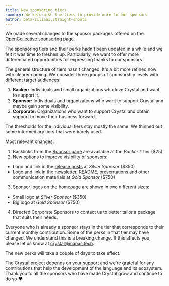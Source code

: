 ```yaml
---
title: New sponsoring tiers
summary: We refurbish the tiers to provide more to our sponsors
author: beta-ziliani,straight-shoota
---
```


We made several changes to the sponsor packages offered on the [OpenCollective sponsoring page](https://www.opencollective.com/crystal-lang).

The sponsoring tiers and their perks hadn't been updated in a while and we felt it was time to freshen up.
Particularly, we want to offer more differentiated opportunities for expressing thanks to our sponsors.

The general structure of tiers hasn't changed. It's a bit more refined now with clearer naming.
We consider three groups of sponsorship levels with different target audiences:

1. **Backer:** Individuals and small organizations who love Crystal and want to support it.
2. **Sponsor:** Individuals and organizations who want to support Crystal and maybe gain some visibility.
3. **Corporate:** Organizations who want to support Crystal and obtain support to move their business forward.

The thresholds for the individual tiers stay mostly the same. We thinned out some intermediary tiers that were barely used.

Most relevant changes:

1. Backlinks from the [Sponsor page](https://www.crystal-lang.org/sponsors) are available at the *Backer L* tier ($25).
2. New options to improve visibility of sponsors:
  * Logo and link in the [release posts](https://crystal-lang.org/blog/#release_notes) at *Silver Sponsor* ($350)
  * Logo and link in the [newsletter](https://crystal-lang.org/#newsletter), [README](https://github.com/crystal-lang/crystal/blob/master/README.md), presentations and other communication materials at *Gold Sponsor* ($750)
3. Sponsor logos on the [homepage](https://www.crystal-lang.org) are shown in two different sizes:
  * Small logo at *Silver Sponsor* ($350)
  * Big logo at *Gold Sponsor* ($750)
4. Directed Corporate Sponsors to contact us to better tailor a package that suits their needs.

Everyone who is already a sponsor stays in the tier that corresponds to their current monthly contribution.
Some of the perks in that tier may have changed. We understand this is a breaking change.
If this affects you, please let us know at [crystal@manas.tech](mailto:crystal@manas.tech).

The new perks will take a couple of days to take effect.

The Crystal project depends on your support and we're grateful
for any contributions that help the development of the language and its ecosystem.
Thank you to all the sponsors who have made Crystal grow and continue to do so ♥️
